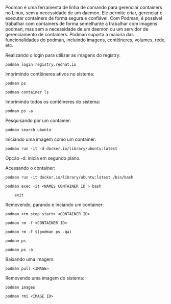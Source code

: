 Podman é uma ferramenta de linha de comando para gerenciar containers no Linux, sem a necessidade de um daemon. Ele permite criar, gerenciar e executar containers de forma segura e confiável. Com Podman, é possível trabalhar com containers de forma semelhante a trabalhar com imagens podman, mas sem a necessidade de um daemon ou um servidor de gerenciamento de containers. Podman suporta a maioria das funcionalidades do podman, incluindo imagens, contêineres, volumes, rede, etc.

Realizando o login para utilizar as imagens do registry:

    podman login registry.redhat.io

Imprimindo contêineres ativos no sistema:

	podman ps

    podman container ls

Imprimindo todos os contêineres do sistema:

    podman ps -a

Pesquisando por um container:

    podman search ubuntu

Iniciando uma imagem como um container:

	podman run -it -d docker.io/library/ubuntu:latest

Opção -d: inicia em segundo plano.

Acessando o container:

    podman run -it docker.io/library/ubuntu:latest /bin/bash

    podman exec -it <NAMES CONTAINER ID > bash  

        exit

Removendo, parando e inciando um container:

    podman <rm stop start> <CONTAINER ID>

    podman rm -f <CONTAINER ID>

    podman rm -f $(podman ps -qa)

    podman ps

    podman ps -a

Baixando uma imagem:

    podman pull <IMAGE>

Removendo uma imagem do sistema:

	podman images

	podman rmi <IMAGE ID>